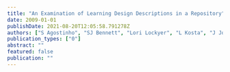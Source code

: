 ```yaml
---
title: "An Examination of Learning Design Descriptions in a Repository"
date: 2009-01-01
publishDate: 2021-08-20T12:05:58.791278Z
authors: ["S Agostinho", "SJ Bennett", "Lori Lockyer", "L Kosta", "J Jones", "B Harper"]
publication_types: ["0"]
abstract: ""
featured: false
publication: ""
---
```



